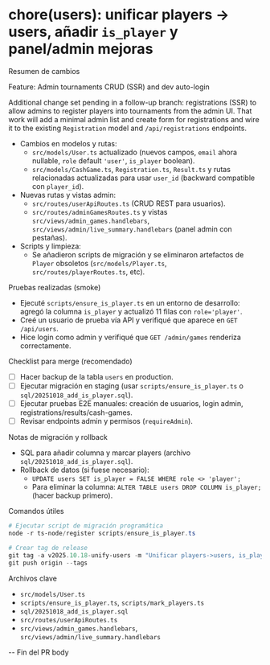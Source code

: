 # chore(users): unificar players → users, añadir `is_player` y panel/admin mejoras

Resumen de cambios

 Feature: Admin tournaments CRUD (SSR) and dev auto-login
 
 Additional change set pending in a follow-up branch: registrations (SSR) to allow admins to register players into tournaments from the admin UI. That work will add a minimal admin list and create form for registrations and wire it to the existing `Registration` model and `/api/registrations` endpoints.
- Cambios en modelos y rutas:
  - `src/models/User.ts` actualizado (nuevos campos, `email` ahora nullable, `role` default `'user'`, `is_player` boolean).
  - `src/models/CashGame.ts`, `Registration.ts`, `Result.ts` y rutas relacionadas actualizadas para usar `user_id` (backward compatible con `player_id`).
- Nuevas rutas y vistas admin:
  - `src/routes/userApiRoutes.ts` (CRUD REST para usuarios).
  - `src/routes/adminGamesRoutes.ts` y vistas `src/views/admin_games.handlebars`, `src/views/admin/live_summary.handlebars` (panel admin con pestañas).
- Scripts y limpieza:
  - Se añadieron scripts de migración y se eliminaron artefactos de `Player` obsoletos (`src/models/Player.ts`, `src/routes/playerRoutes.ts`, etc).

Pruebas realizadas (smoke)

- Ejecuté `scripts/ensure_is_player.ts` en un entorno de desarrollo: agregó la columna `is_player` y actualizó 11 filas con `role='player'`.
- Creé un usuario de prueba vía API y verifiqué que aparece en `GET /api/users`.
- Hice login como admin y verifiqué que `GET /admin/games` renderiza correctamente.

Checklist para merge (recomendado)

- [ ] Hacer backup de la tabla `users` en production.
- [ ] Ejecutar migración en staging (usar `scripts/ensure_is_player.ts` o `sql/20251018_add_is_player.sql`).
- [ ] Ejecutar pruebas E2E manuales: creación de usuarios, login admin, registrations/results/cash-games.
- [ ] Revisar endpoints admin y permisos (`requireAdmin`).

Notas de migración y rollback

- SQL para añadir columna y marcar players (archivo `sql/20251018_add_is_player.sql`).
- Rollback de datos (si fuese necesario):
  - `UPDATE users SET is_player = FALSE WHERE role <> 'player';`
  - Para eliminar la columna: `ALTER TABLE users DROP COLUMN is_player;` (hacer backup primero).

Comandos útiles

```powershell
# Ejecutar script de migración programática
node -r ts-node/register scripts/ensure_is_player.ts

# Crear tag de release
git tag -a v2025.10.18-unify-users -m "Unificar players->users, is_player flag, admin UI"
git push origin --tags
```

Archivos clave

- `src/models/User.ts`
- `scripts/ensure_is_player.ts`, `scripts/mark_players.ts`
- `sql/20251018_add_is_player.sql`
- `src/routes/userApiRoutes.ts`
- `src/views/admin_games.handlebars`, `src/views/admin/live_summary.handlebars`

-- Fin del PR body
